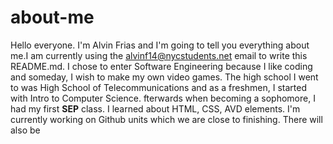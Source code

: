 # about-me

Hello everyone. I'm Alvin Frias and I'm going to tell you everything about me.I am currently using the alvinf14@nycstudents.net email to write this README.md. I chose to enter Software Engineering because I like coding and someday, I wish to make my own video games. The high school I went to was High School of Telecommunications and as a freshmen, I started with Intro to Computer Science. fterwards when becoming a sophomore, I had my first **SEP** class. I learned about HTML, CSS, AVD elements. I'm currently working on Github units which we are close to finishing. There will also be 
